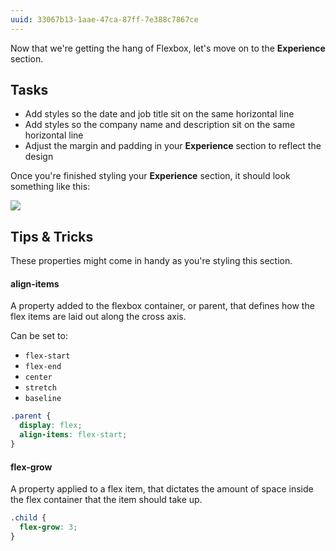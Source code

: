 ```yaml
---
uuid: 33067b13-1aae-47ca-87ff-7e388c7867ce
---
```


Now that we're getting the hang of Flexbox, let's move on to the **Experience** section.


## Tasks

- Add styles so the date and job title sit on the same horizontal line
- Add styles so the company name and description sit on the same horizontal line
- Adjust the margin and padding in your **Experience** section to reflect the design

Once you're finished styling your **Experience** section, it should look something like this:

![](https://cl.ly/1n2Y3q3i3o0n/Image%202017-10-01%20at%202.13.02%20PM.png)

## Tips & Tricks

These properties might come in handy as you're styling this section.

#### align-items

A property added to the flexbox container, or parent, that defines how the flex items are laid out along the cross axis.

Can be set to:

- `flex-start`
- `flex-end`
- `center`
- `stretch`
- `baseline`

```css
.parent {
  display: flex;
  align-items: flex-start;
}
```

#### flex-grow

A property applied to a flex item, that dictates the amount of space inside the flex container that the item should take up.

```css
.child {
  flex-grow: 3;
}
```
